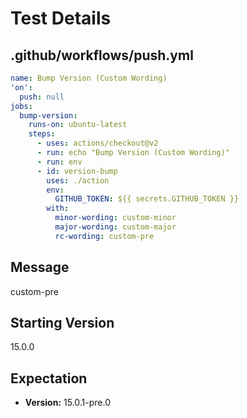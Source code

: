 # Test Details
## .github/workflows/push.yml
```YAML
name: Bump Version (Custom Wording)
'on':
  push: null
jobs:
  bump-version:
    runs-on: ubuntu-latest
    steps:
      - uses: actions/checkout@v2
      - run: echo "Bump Version (Custom Wording)"
      - run: env
      - id: version-bump
        uses: ./action
        env:
          GITHUB_TOKEN: ${{ secrets.GITHUB_TOKEN }}
        with:
          minor-wording: custom-minor
          major-wording: custom-major
          rc-wording: custom-pre

```
## Message
custom-pre
## Starting Version
15.0.0
## Expectation
- **Version:** 15.0.1-pre.0